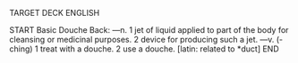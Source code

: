 TARGET DECK
ENGLISH

START
Basic
Douche
Back: —n. 1 jet of liquid applied to part of the body for cleansing or medicinal purposes. 2 device for producing such a jet. —v. (-ching) 1 treat with a douche. 2 use a douche. [latin: related to *duct]
END
